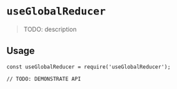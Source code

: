 # `useGlobalReducer`

> TODO: description

## Usage

```
const useGlobalReducer = require('useGlobalReducer');

// TODO: DEMONSTRATE API
```
